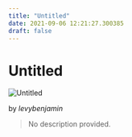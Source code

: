 ```yaml
---
title: "Untitled"
date: 2021-09-06 12:21:27.300385
draft: false
---
```


# Untitled

![Untitled](../images/de3432aa-0f36-11ec-8821-1e00f30e0089.png)

by *levybenjamin*



> No description provided.